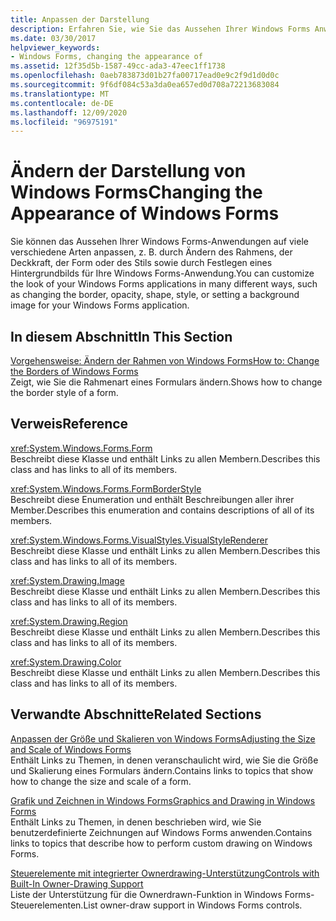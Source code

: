```yaml
---
title: Anpassen der Darstellung
description: Erfahren Sie, wie Sie das Aussehen Ihrer Windows Forms Anwendungen anpassen, indem Sie den Rahmen, die Deckkraft, die Form, den Stil oder das Festlegen eines Hintergrund Bilds ändern.
ms.date: 03/30/2017
helpviewer_keywords:
- Windows Forms, changing the appearance of
ms.assetid: 12f35d5b-1587-49cc-ada3-47eec1ff1738
ms.openlocfilehash: 0aeb783873d01b27fa00717ead0e9c2f9d1d0d0c
ms.sourcegitcommit: 9f6df084c53a3da0ea657ed0d708a72213683084
ms.translationtype: MT
ms.contentlocale: de-DE
ms.lasthandoff: 12/09/2020
ms.locfileid: "96975191"
---
```

# <a name="changing-the-appearance-of-windows-forms"></a><span data-ttu-id="61950-103">Ändern der Darstellung von Windows Forms</span><span class="sxs-lookup"><span data-stu-id="61950-103">Changing the Appearance of Windows Forms</span></span>
<span data-ttu-id="61950-104">Sie können das Aussehen Ihrer Windows Forms-Anwendungen auf viele verschiedene Arten anpassen, z. B. durch Ändern des Rahmens, der Deckkraft, der Form oder des Stils sowie durch Festlegen eines Hintergrundbilds für Ihre Windows Forms-Anwendung.</span><span class="sxs-lookup"><span data-stu-id="61950-104">You can customize the look of your Windows Forms applications in many different ways, such as changing the border, opacity, shape, style, or setting a background image for your Windows Forms application.</span></span>  
  
## <a name="in-this-section"></a><span data-ttu-id="61950-105">In diesem Abschnitt</span><span class="sxs-lookup"><span data-stu-id="61950-105">In This Section</span></span>  
 [<span data-ttu-id="61950-106">Vorgehensweise: Ändern der Rahmen von Windows Forms</span><span class="sxs-lookup"><span data-stu-id="61950-106">How to: Change the Borders of Windows Forms</span></span>](how-to-change-the-borders-of-windows-forms.md)  
 <span data-ttu-id="61950-107">Zeigt, wie Sie die Rahmenart eines Formulars ändern.</span><span class="sxs-lookup"><span data-stu-id="61950-107">Shows how to change the border style of a form.</span></span>  
  
## <a name="reference"></a><span data-ttu-id="61950-108">Verweis</span><span class="sxs-lookup"><span data-stu-id="61950-108">Reference</span></span>  
 <xref:System.Windows.Forms.Form>  
 <span data-ttu-id="61950-109">Beschreibt diese Klasse und enthält Links zu allen Membern.</span><span class="sxs-lookup"><span data-stu-id="61950-109">Describes this class and has links to all of its members.</span></span>  
  
 <xref:System.Windows.Forms.FormBorderStyle>  
 <span data-ttu-id="61950-110">Beschreibt diese Enumeration und enthält Beschreibungen aller ihrer Member.</span><span class="sxs-lookup"><span data-stu-id="61950-110">Describes this enumeration and contains descriptions of all of its members.</span></span>  
  
 <xref:System.Windows.Forms.VisualStyles.VisualStyleRenderer>  
 <span data-ttu-id="61950-111">Beschreibt diese Klasse und enthält Links zu allen Membern.</span><span class="sxs-lookup"><span data-stu-id="61950-111">Describes this class and has links to all of its members.</span></span>  
  
 <xref:System.Drawing.Image>  
 <span data-ttu-id="61950-112">Beschreibt diese Klasse und enthält Links zu allen Membern.</span><span class="sxs-lookup"><span data-stu-id="61950-112">Describes this class and has links to all of its members.</span></span>  
  
 <xref:System.Drawing.Region>  
 <span data-ttu-id="61950-113">Beschreibt diese Klasse und enthält Links zu allen Membern.</span><span class="sxs-lookup"><span data-stu-id="61950-113">Describes this class and has links to all of its members.</span></span>  
  
 <xref:System.Drawing.Color>  
 <span data-ttu-id="61950-114">Beschreibt diese Klasse und enthält Links zu allen Membern.</span><span class="sxs-lookup"><span data-stu-id="61950-114">Describes this class and has links to all of its members.</span></span>  
  
## <a name="related-sections"></a><span data-ttu-id="61950-115">Verwandte Abschnitte</span><span class="sxs-lookup"><span data-stu-id="61950-115">Related Sections</span></span>  
 [<span data-ttu-id="61950-116">Anpassen der Größe und Skalieren von Windows Forms</span><span class="sxs-lookup"><span data-stu-id="61950-116">Adjusting the Size and Scale of Windows Forms</span></span>](adjusting-the-size-and-scale-of-windows-forms.md)  
 <span data-ttu-id="61950-117">Enthält Links zu Themen, in denen veranschaulicht wird, wie Sie die Größe und Skalierung eines Formulars ändern.</span><span class="sxs-lookup"><span data-stu-id="61950-117">Contains links to topics that show how to change the size and scale of a form.</span></span>  
  
 [<span data-ttu-id="61950-118">Grafik und Zeichnen in Windows Forms</span><span class="sxs-lookup"><span data-stu-id="61950-118">Graphics and Drawing in Windows Forms</span></span>](./advanced/graphics-and-drawing-in-windows-forms.md)  
 <span data-ttu-id="61950-119">Enthält Links zu Themen, in denen beschrieben wird, wie Sie benutzerdefinierte Zeichnungen auf Windows Forms anwenden.</span><span class="sxs-lookup"><span data-stu-id="61950-119">Contains links to topics that describe how to perform custom drawing on Windows Forms.</span></span>  
  
 [<span data-ttu-id="61950-120">Steuerelemente mit integrierter Ownerdrawing-Unterstützung</span><span class="sxs-lookup"><span data-stu-id="61950-120">Controls with Built-In Owner-Drawing Support</span></span>](./controls/controls-with-built-in-owner-drawing-support.md)  
 <span data-ttu-id="61950-121">Liste der Unterstützung für die Ownerdrawn-Funktion in Windows Forms-Steuerelementen.</span><span class="sxs-lookup"><span data-stu-id="61950-121">List owner-draw support in Windows Forms controls.</span></span>
